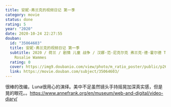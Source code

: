 ```yaml
---
title: 安妮·弗兰克的视频日记 第一季
category: movie
status: done
rating: 5
year: "2020"
date: 2020-10-24 22:27:55
douban:
  id: "35064603"
  title: 安妮·弗兰克的视频日记 第一季
  subtitle: 2020 / 荷兰 / 剧情 儿童 战争 / 汉娜·范·尼克尔克 弗兰克·德·霍尔德 Tim Vloothuis / 露娜·克鲁兹·佩雷斯
    Rosalie Wammes
  rating: 0
  cover: https://img9.doubanio.com/view/photo/m_ratio_poster/public/p2602557495.jpg
  link: https://movie.douban.com/subject/35064603/
---
```


很棒的改编，Luna很用心的演绎。美中不足虽然镜头手持摇晃加深真实感，但是晃的眼花。。https://www.annefrank.org/en/museum/web-and-digital/video-diary/